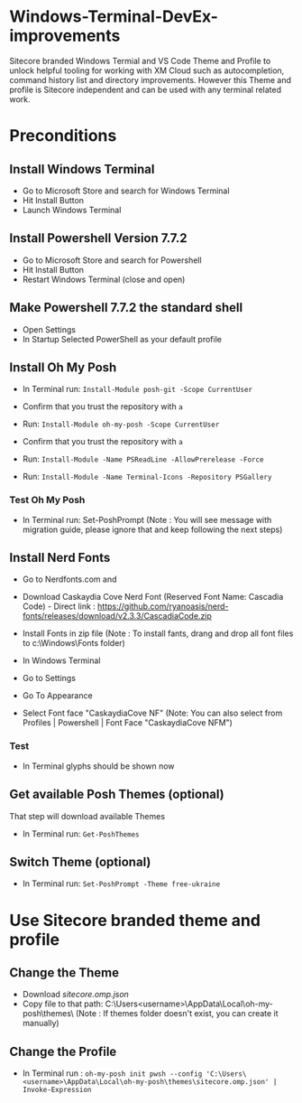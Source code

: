 # Windows-Terminal-DevEx-improvements
Sitecore branded Windows Termial and VS Code Theme and Profile to unlock helpful tooling for working with XM Cloud such as autocompletion, command history list and directory improvements. However this Theme and profile is Sitecore independent and can be used with any terminal related work.

# Preconditions

## Install Windows Terminal
- Go to Microsoft Store and search for Windows Terminal
- Hit Install Button
- Launch Windows Terminal

## Install Powershell Version 7.7.2
- Go to Microsoft Store and search for Powershell
- Hit Install Button
- Restart Windows Terminal (close and open)

## Make Powershell 7.7.2 the standard shell
- Open Settings
- In Startup Selected PowerShell as your default profile

## Install Oh My Posh

- In Terminal run: `Install-Module posh-git -Scope CurrentUser`
- Confirm that you trust the repository with  `a`

- Run: `Install-Module oh-my-posh -Scope CurrentUser`
- Confirm that you trust the repository with `a`

- Run: `Install-Module -Name PSReadLine -AllowPrerelease -Force`

- Run: `Install-Module -Name Terminal-Icons -Repository PSGallery`

### Test Oh My Posh

- In Terminal run: Set-PoshPrompt (Note : You will see message with migration guide, please ignore that and keep following the next steps)

## Install Nerd Fonts
- Go to Nerdfonts.com and
- Download Caskaydia Cove Nerd Font (Reserved Font Name: Cascadia Code) - Direct link : https://github.com/ryanoasis/nerd-fonts/releases/download/v2.3.3/CascadiaCode.zip
- Install Fonts in zip file (Note : To install fants, drang and drop all font files to c:\Windows\Fonts folder)

- In Windows Terminal
- Go to Settings
- Go To Appearance
- Select Font face "CaskaydiaCove NF" (Note: You can also select from Profiles | Powershell | Font Face "CaskaydiaCove NFM")

### Test
- In Terminal glyphs should be shown now

## Get available Posh Themes (optional)
That step will download available Themes

- In Terminal run: `Get-PoshThemes`

## Switch Theme (optional)
- In Terminal run: `Set-PoshPrompt -Theme free-ukraine`

# Use Sitecore branded theme and profile

## Change the Theme 
- Download *sitecore.omp.json*
- Copy file to that path: C:\Users\<username>\AppData\Local\oh-my-posh\themes\ (Note : If themes folder doesn't exist, you can create it manually)

## Change the Profile
- In Terminal run : `oh-my-posh init pwsh --config 'C:\Users\<username>\AppData\Local\oh-my-posh\themes\sitecore.omp.json' | Invoke-Expression`
